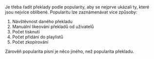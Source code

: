 Je třeba řadit překlady podle popularity, aby se nejprve ukázali ty, které jsou nejvíce oblíbené.
Popularitu lze zaznámenávat více způsoby:
1. Návštěvnost daného překladu
2. Manuální likeování překladů od uživatelů
3. Počet tisknutí
4. Počet přidání do playlistů
5. Počet zkopírování

Zárověň popularita písní je něco jiného, než popularita překladu.